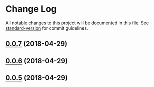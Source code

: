 # Change Log

All notable changes to this project will be documented in this file. See [standard-version](https://github.com/conventional-changelog/standard-version) for commit guidelines.

<a name="0.0.7"></a>
## [0.0.7](https://github.com/vscodeguru/select-guru/compare/v0.0.6...v0.0.7) (2018-04-29)



<a name="0.0.6"></a>
## [0.0.6](https://github.com/vscodeguru/select-guru/compare/v1.3.0...v0.0.6) (2018-04-29)



<a name="0.0.5"></a>
## [0.0.5](https://github.com/vscodeguru/select-guru/compare/v1.3.0...v0.0.5) (2018-04-29)
